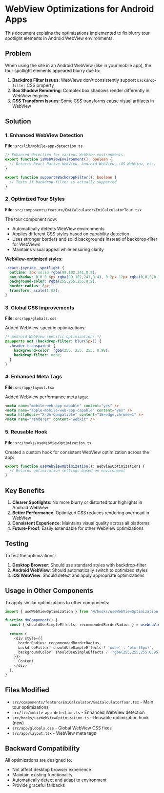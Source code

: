 # WebView Optimizations for Android Apps

This document explains the optimizations implemented to fix blurry tour spotlight elements in Android WebView environments.

## Problem

When using the site in an Android WebView (like in your mobile app), the tour spotlight elements appeared blurry due to:

1. **Backdrop Filter Issues**: WebViews don't consistently support `backdrop-filter` CSS property
2. **Box Shadow Rendering**: Complex box shadows render differently in WebView engines
3. **CSS Transform Issues**: Some CSS transforms cause visual artifacts in WebView

## Solution

### 1. Enhanced WebView Detection

**File**: `src/lib/mobile-app-detection.ts`

```typescript
// Enhanced detection for various WebView environments
export function isWebViewEnvironment(): boolean {
  // Detects React Native WebView, Android WebView, iOS WebView, etc.
}

export function supportsBackdropFilter(): boolean {
  // Tests if backdrop-filter is actually supported
}
```

### 2. Optimized Tour Styles

**File**: `src/components/feature/EmiCalculator/EmiCalculatorTour.tsx`

The tour component now:
- Automatically detects WebView environments
- Applies different CSS styles based on capability detection
- Uses stronger borders and solid backgrounds instead of backdrop-filter for WebViews
- Maintains visual appeal while ensuring clarity

**WebView-optimized styles:**
```css
.react-joyride__spotlight { 
  outline: 3px solid rgba(99,102,241,0.9); 
  box-shadow: 0 0 0 6px rgba(99,102,241,0.4), 0 2px 12px rgba(0,0,0,0.3); 
  background-color: rgba(255,255,255,0.9);
  border-radius: 8px;
  transform: scale(1.02);
}
```

### 3. Global CSS Improvements

**File**: `src/app/globals.css`

Added WebView-specific optimizations:
```css
/* Android WebView specific optimizations */
@supports not (backdrop-filter: blur(5px)) {
  .header-transparent {
    background-color: rgba(255, 255, 255, 0.98);
    backdrop-filter: none;
  }
}
```

### 4. Enhanced Meta Tags

**File**: `src/app/layout.tsx`

Added WebView performance meta tags:
```html
<meta name="mobile-web-app-capable" content="yes" />
<meta name="apple-mobile-web-app-capable" content="yes" />
<meta httpEquiv="X-UA-Compatible" content="IE=edge,chrome=1" />
<meta name="renderer" content="webkit" />
```

### 5. Reusable Hook

**File**: `src/hooks/useWebViewOptimization.ts`

Created a custom hook for consistent WebView optimization across the app:
```typescript
export function useWebViewOptimization(): WebViewOptimizations {
  // Returns optimization settings based on environment
}
```

## Key Benefits

1. **Clearer Spotlights**: No more blurry or distorted tour highlights in Android WebView
2. **Better Performance**: Optimized CSS reduces rendering overhead in WebView
3. **Consistent Experience**: Maintains visual quality across all platforms
4. **Future-Proof**: Easily extendable for other WebView optimizations

## Testing

To test the optimizations:

1. **Desktop Browser**: Should use standard styles with backdrop-filter
2. **Android WebView**: Should automatically switch to optimized styles
3. **iOS WebView**: Should detect and apply appropriate optimizations

## Usage in Other Components

To apply similar optimizations to other components:

```typescript
import { useWebViewOptimization } from '@/hooks/useWebViewOptimization';

function MyComponent() {
  const { shouldUseSimpleEffects, recommendedBorderRadius } = useWebViewOptimization();
  
  return (
    <div style={{
      borderRadius: recommendedBorderRadius,
      backdropFilter: shouldUseSimpleEffects ? 'none' : 'blur(5px)',
      backgroundColor: shouldUseSimpleEffects ? 'rgba(255,255,255,0.95)' : 'rgba(255,255,255,0.7)'
    }}>
      Content
    </div>
  );
}
```

## Files Modified

- `src/components/feature/EmiCalculator/EmiCalculatorTour.tsx` - Main tour optimizations
- `src/lib/mobile-app-detection.ts` - Enhanced WebView detection
- `src/hooks/useWebViewOptimization.ts` - Reusable optimization hook (new)
- `src/app/globals.css` - Global WebView CSS fixes
- `src/app/layout.tsx` - WebView meta tags

## Backward Compatibility

All optimizations are designed to:
- Not affect desktop browser experience
- Maintain existing functionality
- Automatically detect and adapt to environment
- Provide graceful fallbacks
